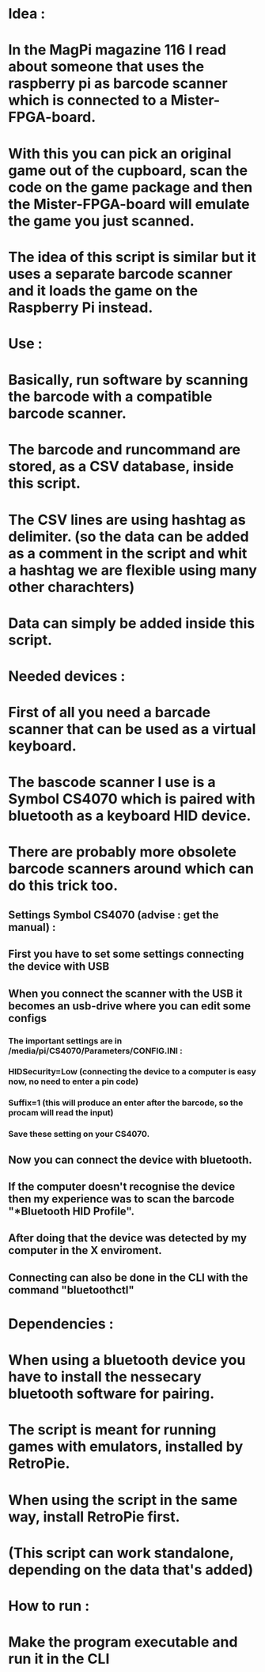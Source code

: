 # Idea :

# In the MagPi magazine 116 I read about someone that uses the raspberry pi as barcode scanner which is connected to a Mister-FPGA-board.

# With this you can pick an original game out of the cupboard, scan the code on the game package and then the Mister-FPGA-board will emulate the game you just scanned.

# The idea of this script is similar but it uses a separate barcode scanner and it loads the game on the Raspberry Pi instead.


# Use : 

# Basically, run software by scanning the barcode with a compatible barcode scanner.

# The barcode and runcommand are stored, as a CSV database, inside this script.

# The CSV lines are using hashtag as delimiter. (so the data can be added as a comment in the script and whit a hashtag we are flexible using many other charachters)

# Data can simply be added inside this script.


# Needed devices :

# First of all you need a barcade scanner that can be used as a virtual keyboard.

# The bascode scanner I use is a Symbol CS4070 which is paired with bluetooth as a keyboard HID device.

# There are probably more obsolete barcode scanners around which can do this trick too.

## Settings Symbol CS4070 (advise : get the manual) :

## First you have to set some settings connecting the device with USB

## When you connect the scanner with the USB it becomes an usb-drive where you can edit some configs

### The important settings are in /media/pi/CS4070/Parameters/CONFIG.INI :

### HIDSecurity=Low (connecting the device to a computer is easy now, no need to enter a pin code)

### Suffix=1 (this will produce an enter after the barcode, so the procam will read the input)

### Save these setting on your CS4070.

## Now you can connect the device with bluetooth.

## If the computer doesn't recognise the device then my experience was to scan the barcode "*Bluetooth HID Profile".

## After doing that the device was detected by my computer in the X enviroment.

## Connecting can also be done in the CLI with the command "bluetoothctl"


# Dependencies :

# When using a bluetooth device you have to install the nessecary bluetooth software for pairing.

# The script is meant for running games with emulators, installed by RetroPie.

# When using the script in the same way, install RetroPie first.

# (This script can work standalone, depending on the data that's added)


# How to run :

# Make the program executable and run it in the CLI
